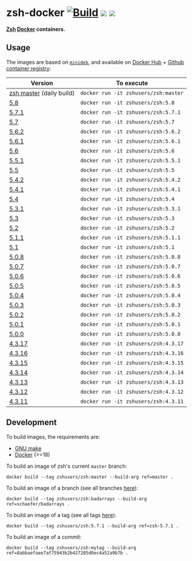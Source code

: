 zsh-docker [![Build](https://github.com/zsh-users/zsh-docker/actions/workflows/build.yml/badge.svg)](https://github.com/zsh-users/zsh-docker/actions/workflows/build.yml) [![](https://images.microbadger.com/badges/version/zshusers/zsh.svg)](https://microbadger.com/images/zshusers/zsh) [![](https://images.microbadger.com/badges/image/zshusers/zsh.svg)](https://microbadger.com/images/zshusers/zsh)
==========

**[Zsh](http://www.zsh.org) [Docker](https://www.docker.com) containers.**


Usage
-----

The images are based on [`minideb`](https://hub.docker.com/r/bitnami/minideb), and available on [Docker Hub](https://hub.docker.com/r/zshusers/zsh) + [Github container registry](https://github.com/zsh-users/zsh-docker/pkgs/container/zsh):

| Version                                                                | To execute                           |
| ---------------------------------------------------------------------- | ------------------------------------ |
| [zsh master](https://hub.docker.com/r/zshusers/zsh/tags) (daily build) | `docker run -it zshusers/zsh:master` |
| [5.8](https://hub.docker.com/r/zshusers/zsh/tags)                      | `docker run -it zshusers/zsh:5.8`    |
| [5.7.1](https://hub.docker.com/r/zshusers/zsh/tags)                    | `docker run -it zshusers/zsh:5.7.1`  |
| [5.7](https://hub.docker.com/r/zshusers/zsh/tags)                      | `docker run -it zshusers/zsh:5.7`    |
| [5.6.2](https://hub.docker.com/r/zshusers/zsh/tags)                    | `docker run -it zshusers/zsh:5.6.2`  |
| [5.6.1](https://hub.docker.com/r/zshusers/zsh/tags)                    | `docker run -it zshusers/zsh:5.6.1`  |
| [5.6](https://hub.docker.com/r/zshusers/zsh/tags)                      | `docker run -it zshusers/zsh:5.6`    |
| [5.5.1](https://hub.docker.com/r/zshusers/zsh/tags)                    | `docker run -it zshusers/zsh:5.5.1`  |
| [5.5](https://hub.docker.com/r/zshusers/zsh/tags)                      | `docker run -it zshusers/zsh:5.5`    |
| [5.4.2](https://hub.docker.com/r/zshusers/zsh/tags)                    | `docker run -it zshusers/zsh:5.4.2`  |
| [5.4.1](https://hub.docker.com/r/zshusers/zsh/tags)                    | `docker run -it zshusers/zsh:5.4.1`  |
| [5.4](https://hub.docker.com/r/zshusers/zsh/tags)                      | `docker run -it zshusers/zsh:5.4`    |
| [5.3.1](https://hub.docker.com/r/zshusers/zsh/tags)                    | `docker run -it zshusers/zsh:5.3.1`  |
| [5.3](https://hub.docker.com/r/zshusers/zsh/tags)                      | `docker run -it zshusers/zsh:5.3`    |
| [5.2](https://hub.docker.com/r/zshusers/zsh/tags)                      | `docker run -it zshusers/zsh:5.2`    |
| [5.1.1](https://hub.docker.com/r/zshusers/zsh/tags)                    | `docker run -it zshusers/zsh:5.1.1`  |
| [5.1](https://hub.docker.com/r/zshusers/zsh/tags)                      | `docker run -it zshusers/zsh:5.1`    |
| [5.0.8](https://hub.docker.com/r/zshusers/zsh/tags)                    | `docker run -it zshusers/zsh:5.0.8`  |
| [5.0.7](https://hub.docker.com/r/zshusers/zsh/tags)                    | `docker run -it zshusers/zsh:5.0.7`  |
| [5.0.6](https://hub.docker.com/r/zshusers/zsh/tags)                    | `docker run -it zshusers/zsh:5.0.6`  |
| [5.0.5](https://hub.docker.com/r/zshusers/zsh/tags)                    | `docker run -it zshusers/zsh:5.0.5`  |
| [5.0.4](https://hub.docker.com/r/zshusers/zsh/tags)                    | `docker run -it zshusers/zsh:5.0.4`  |
| [5.0.3](https://hub.docker.com/r/zshusers/zsh/tags)                    | `docker run -it zshusers/zsh:5.0.3`  |
| [5.0.2](https://hub.docker.com/r/zshusers/zsh/tags)                    | `docker run -it zshusers/zsh:5.0.2`  |
| [5.0.1](https://hub.docker.com/r/zshusers/zsh/tags)                    | `docker run -it zshusers/zsh:5.0.1`  |
| [5.0.0](https://hub.docker.com/r/zshusers/zsh/tags)                    | `docker run -it zshusers/zsh:5.0.0`  |
| [4.3.17](https://hub.docker.com/r/zshusers/zsh/tags)                   | `docker run -it zshusers/zsh:4.3.17` |
| [4.3.16](https://hub.docker.com/r/zshusers/zsh/tags)                   | `docker run -it zshusers/zsh:4.3.16` |
| [4.3.15](https://hub.docker.com/r/zshusers/zsh/tags)                   | `docker run -it zshusers/zsh:4.3.15` |
| [4.3.14](https://hub.docker.com/r/zshusers/zsh/tags)                   | `docker run -it zshusers/zsh:4.3.14` |
| [4.3.13](https://hub.docker.com/r/zshusers/zsh/tags)                   | `docker run -it zshusers/zsh:4.3.13` |
| [4.3.12](https://hub.docker.com/r/zshusers/zsh/tags)                   | `docker run -it zshusers/zsh:4.3.12` |
| [4.3.11](https://hub.docker.com/r/zshusers/zsh/tags)                   | `docker run -it zshusers/zsh:4.3.11` |


Development
-----------

To build images, the requirements are:

 * [GNU make](https://www.gnu.org/software/make)
 * [Docker](https://www.docker.com) (>=18)

To build an image of zsh's current `master` branch:

    docker build --tag zshusers/zsh:master --build-arg ref=master .

To build an image of a branch (see all branches [here](https://github.com/zsh-users/zsh/branches)):

    docker build --tag zshusers/zsh:badarrays --build-arg ref=schaefer/badarrays .

To build an image of a tag (see all tags [here](https://github.com/zsh-users/zsh/tags)):

    docker build --tag zshusers/zsh:5.7.1 --build-arg ref=zsh-5.7.1 .

To build an image of a commit:

    docker build --tag zshusers/zsh:mytag --build-arg ref=8abbaefaee7af75943b2b427205d0ec4a52a9b7b .
